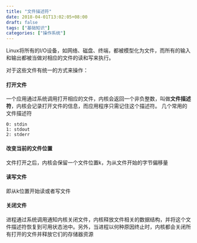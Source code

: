 ```yaml
---
title: "文件描述符"
date: 2018-04-01T13:02:05+08:00
draft: false
tags: ["基础知识"]
categories: ["操作系统"]
---
```


Linux将所有的I/O设备，如网络、磁盘、终端，都被模型化为文件，而所有的输入和输出都被当做对相应的文件的读和写来执行。

对于这些文件有统一的方式来操作：

#### 打开文件
一个应用通过系统调用打开相应的文件，内核会返回一个非负整数，叫做**文件描述符**，内核会记录打开文件的信息，而应用程序只需记住这个描述符。
几个常用的文件描述符
```
0: stdin
1: stdout
2: stderr
```

#### 改变当前的文件位置
文件打开之后，内核会保留一个文件位置k，为从文件开始的字节偏移量

#### 读写文件
即从k位置开始读或者写文件

#### 关闭文件
进程通过系统调用通知内核关闭文件，内核释放文件相关的数据结构，并将这个文件描述符恢复到可用状态池中。另外，当进程以何种原因终止时，内核都会关闭所有打开的文件并释放它们的存储器资源



